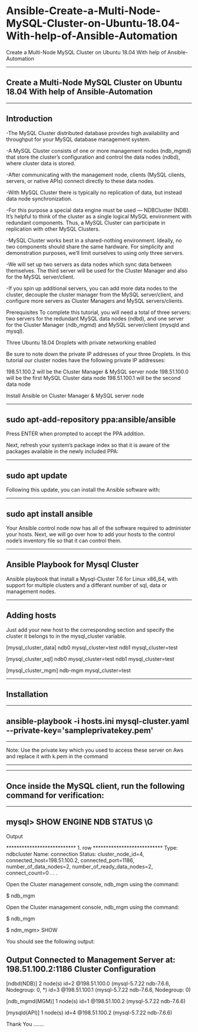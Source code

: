 # Ansible-Create-a-Multi-Node-MySQL-Cluster-on-Ubuntu-18.04-With-help-of-Ansible-Automation
Create a Multi-Node MySQL Cluster on Ubuntu 18.04 With help of Ansible-Automation

-------------------------------------------------------------------------------------
  Create a Multi-Node MySQL Cluster on Ubuntu 18.04 With help of Ansible-Automation
--------------------------------------------------------------------------------------

--------------
 Introduction
--------------

-The MySQL Cluster distributed database provides high availability and throughput for your MySQL database management system. 

-A MySQL Cluster consists of one or more management nodes (ndb_mgmd) that store the cluster’s configuration and control the data nodes (ndbd), where cluster data is stored. 

-After communicating with the management node, clients (MySQL clients, servers, or native APIs) connect directly to these data nodes.

-With MySQL Cluster there is typically no replication of data, but instead data node synchronization. 

-For this purpose a special data engine must be used — NDBCluster (NDB). It’s helpful to think of the cluster as a single logical MySQL environment with redundant components. Thus, a MySQL Cluster can participate in replication with other MySQL Clusters.

-MySQL Cluster works best in a shared-nothing environment. Ideally, no two components should share the same hardware. For simplicity and demonstration purposes, we’ll limit ourselves to using only three servers. 

-We will set up two servers as data nodes which sync data between themselves. The third server will be used for the Cluster Manager and also for the MySQL server/client. 

-If you spin up additional servers, you can add more data nodes to the cluster, decouple the cluster manager from the MySQL server/client, and configure more servers as Cluster Managers and MySQL servers/clients.


Prerequisites
To complete this tutorial, you will need a total of three servers: two servers for the redundant MySQL data nodes (ndbd), and one server for the Cluster Manager (ndb_mgmd) and MySQL server/client (mysqld and mysql).


Three Ubuntu 18.04 Droplets with private networking enabled

Be sure to note down the private IP addresses of your three Droplets. In this tutorial our cluster nodes have the following private IP addresses:

198.51.100.2 will be the Cluster Manager & MySQL server node
198.51.100.0 will be the first MySQL Cluster data node
198.51.100.1 will be the second data node



Install Ansible on Cluster Manager & MySQL server node

---------------------------------------------
sudo apt-add-repository ppa:ansible/ansible
--------------------------------------------

Press ENTER when prompted to accept the PPA addition.


Next, refresh your system’s package index so that it is aware of the packages available in the newly included PPA:

-------------------
 sudo apt update
------------------

Following this update, you can install the Ansible software with:

---------------------------
 sudo apt install ansible
--------------------------

Your Ansible control node now has all of the software required to administer your hosts. Next, we will go over how to add your hosts to the control node’s inventory file so that it can control them.


-------------------------------------
Ansible Playbook for Mysql Cluster
------------------------------------

Ansible playbook that install a Mysql-Cluster 7.6 for Linux x86_64, with support for multiple clusters and a differant number of sql, data or management nodes.

-----------------
  Adding hosts
-----------------

Just add your new host to the corresponding section and specify the cluster it belongs to in the mysql_cluster variable.

[mysql_cluster_data]
ndb0 mysql_cluster=test
ndb1 mysql_cluster=test

[mysql_cluster_sql]
ndb0 mysql_cluster=test
ndb1 mysql_cluster=test

[mysql_cluster_mgm]
ndb-mgm mysql_cluster=test

----------------
  Installation
----------------

----------------------------------------------------------------------------------------
ansible-playbook -i hosts.ini   mysql-cluster.yaml --private-key='sampleprivatekey.pem'
----------------------------------------------------------------------------------------

___________________________________________________________________________________________________________________
Note: Use the private key which you used to access these server on Aws and replace it with k.pem in the command 
____________________________________________________________________________________________________________________

-----------------------------------------------------------------------------
 Once inside the MySQL client, run the following command for verification:
----------------------------------------------------------------------------

------------------------------------
mysql> SHOW ENGINE NDB STATUS \G
-----------------------------------

Output

*************************** 1. row ***************************
  Type: ndbcluster
  Name: connection
Status: cluster_node_id=4, connected_host=198.51.100.2, connected_port=1186, number_of_data_nodes=2, number_of_ready_data_nodes=2, connect_count=0
. . .


Open the Cluster management console, ndb_mgm using the command:

$ ndb_mgm

Open the Cluster management console, ndb_mgm using the command:

$ ndb_mgm

$ ndm_mgm> SHOW

You should see the following output:

Output
Connected to Management Server at: 198.51.100.2:1186
Cluster Configuration
---------------------
[ndbd(NDB)] 2 node(s)
id=2    @198.51.100.0  (mysql-5.7.22 ndb-7.6.6, Nodegroup: 0, *)
id=3    @198.51.100.1  (mysql-5.7.22 ndb-7.6.6, Nodegroup: 0)

[ndb_mgmd(MGM)] 1 node(s)
id=1    @198.51.100.2  (mysql-5.7.22 ndb-7.6.6)

[mysqld(API)]   1 node(s)
id=4    @198.51.100.2  (mysql-5.7.22 ndb-7.6.6)


Thank You .......
